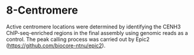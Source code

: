 # 8-Centromere
Active centromere locations were determined by identifying the CENH3 ChIP-seq-enriched regions in the final assembly using genomic reads as a control. The peak calling process was carried out by Epic2 (https://github.com/biocore-ntnu/epic2). 
